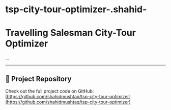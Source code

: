 # tsp-city-tour-optimizer-.shahid-
# Travelling Salesman City-Tour Optimizer

...

---

## 🔗 Project Repository

Check out the full project code on GitHub:  
[https://github.com/shahidmushtaq/tsp-city-tour-optimizer](https://github.com/shahidmushtaq/tsp-city-tour-optimizer)
